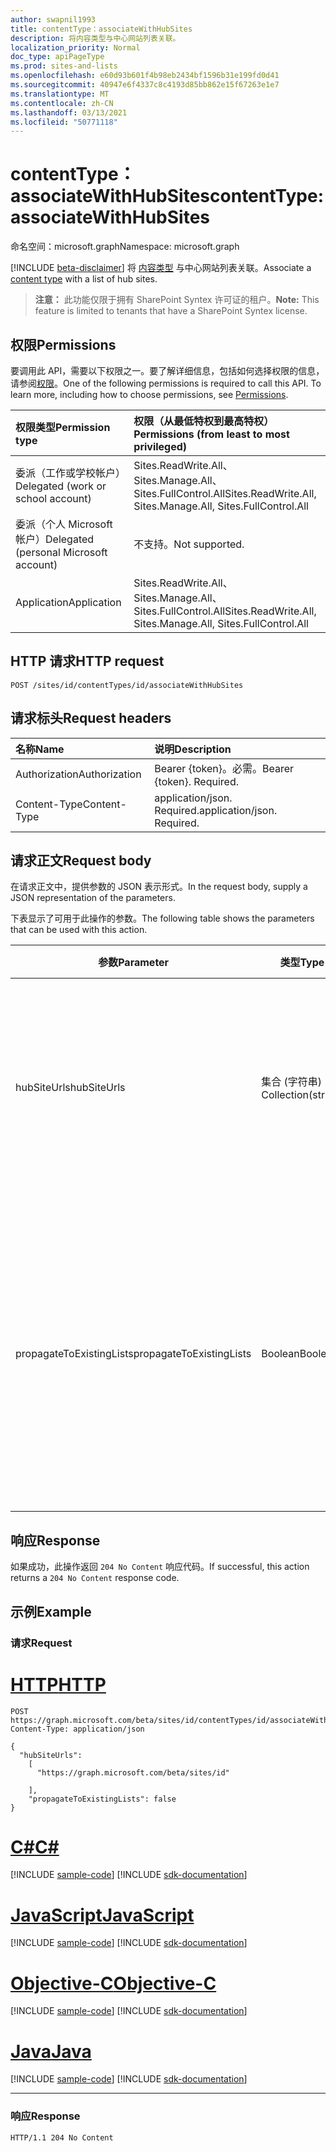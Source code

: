 ```yaml
---
author: swapnil1993
title: contentType：associateWithHubSites
description: 将内容类型与中心网站列表关联。
localization_priority: Normal
doc_type: apiPageType
ms.prod: sites-and-lists
ms.openlocfilehash: e60d93b601f4b98eb2434bf1596b31e199fd0d41
ms.sourcegitcommit: 40947e6f4337c8c4193d85bb862e15f67263e1e7
ms.translationtype: MT
ms.contentlocale: zh-CN
ms.lasthandoff: 03/13/2021
ms.locfileid: "50771118"
---
```

# <a name="contenttype-associatewithhubsites"></a><span data-ttu-id="93d3c-103">contentType：associateWithHubSites</span><span class="sxs-lookup"><span data-stu-id="93d3c-103">contentType: associateWithHubSites</span></span>

<span data-ttu-id="93d3c-104">命名空间：microsoft.graph</span><span class="sxs-lookup"><span data-stu-id="93d3c-104">Namespace: microsoft.graph</span></span>

[!INCLUDE [beta-disclaimer](../../includes/beta-disclaimer.md)]
<span data-ttu-id="93d3c-105">将 [内容类型][contentType] 与中心网站列表关联。</span><span class="sxs-lookup"><span data-stu-id="93d3c-105">Associate a [content type][contentType] with a list of hub sites.</span></span>

><span data-ttu-id="93d3c-106">**注意：** 此功能仅限于拥有 SharePoint Syntex 许可证的租户。</span><span class="sxs-lookup"><span data-stu-id="93d3c-106">**Note:** This feature is limited to tenants that have a SharePoint Syntex license.</span></span>
  

## <a name="permissions"></a><span data-ttu-id="93d3c-107">权限</span><span class="sxs-lookup"><span data-stu-id="93d3c-107">Permissions</span></span>  

<span data-ttu-id="93d3c-p101">要调用此 API，需要以下权限之一。要了解详细信息，包括如何选择权限的信息，请参阅[权限](/graph/permissions_reference.md)。</span><span class="sxs-lookup"><span data-stu-id="93d3c-p101">One of the following permissions is required to call this API. To learn more, including how to choose permissions, see [Permissions](/graph/permissions_reference.md).</span></span>

  

|<span data-ttu-id="93d3c-110">权限类型</span><span class="sxs-lookup"><span data-stu-id="93d3c-110">Permission type</span></span> | <span data-ttu-id="93d3c-111">权限（从最低特权到最高特权）</span><span class="sxs-lookup"><span data-stu-id="93d3c-111">Permissions (from least to most privileged)</span></span> |
|:--------------------|:---------------------------------------------------------
|<span data-ttu-id="93d3c-112">委派（工作或学校帐户）</span><span class="sxs-lookup"><span data-stu-id="93d3c-112">Delegated (work or school account)</span></span> | <span data-ttu-id="93d3c-113">Sites.ReadWrite.All、Sites.Manage.All、Sites.FullControl.All</span><span class="sxs-lookup"><span data-stu-id="93d3c-113">Sites.ReadWrite.All, Sites.Manage.All, Sites.FullControl.All</span></span>  |
|<span data-ttu-id="93d3c-114">委派（个人 Microsoft 帐户）</span><span class="sxs-lookup"><span data-stu-id="93d3c-114">Delegated (personal Microsoft account)</span></span> | <span data-ttu-id="93d3c-115">不支持。</span><span class="sxs-lookup"><span data-stu-id="93d3c-115">Not supported.</span></span> |
|<span data-ttu-id="93d3c-116">Application</span><span class="sxs-lookup"><span data-stu-id="93d3c-116">Application</span></span> | <span data-ttu-id="93d3c-117">Sites.ReadWrite.All、Sites.Manage.All、Sites.FullControl.All</span><span class="sxs-lookup"><span data-stu-id="93d3c-117">Sites.ReadWrite.All, Sites.Manage.All, Sites.FullControl.All</span></span> |

  

## <a name="http-request"></a><span data-ttu-id="93d3c-118">HTTP 请求</span><span class="sxs-lookup"><span data-stu-id="93d3c-118">HTTP request</span></span>
<!-- {
  "blockType": "ignored"
}
-->
```http
POST /sites/id/contentTypes/id/associateWithHubSites
```

## <a name="request-headers"></a><span data-ttu-id="93d3c-119">请求标头</span><span class="sxs-lookup"><span data-stu-id="93d3c-119">Request headers</span></span>
|<span data-ttu-id="93d3c-120">名称</span><span class="sxs-lookup"><span data-stu-id="93d3c-120">Name</span></span>|<span data-ttu-id="93d3c-121">说明</span><span class="sxs-lookup"><span data-stu-id="93d3c-121">Description</span></span>|
|:---|:---|
|<span data-ttu-id="93d3c-122">Authorization</span><span class="sxs-lookup"><span data-stu-id="93d3c-122">Authorization</span></span>|<span data-ttu-id="93d3c-p102">Bearer {token}。必需。</span><span class="sxs-lookup"><span data-stu-id="93d3c-p102">Bearer {token}. Required.</span></span>|
|<span data-ttu-id="93d3c-125">Content-Type</span><span class="sxs-lookup"><span data-stu-id="93d3c-125">Content-Type</span></span>|<span data-ttu-id="93d3c-p103">application/json. Required.</span><span class="sxs-lookup"><span data-stu-id="93d3c-p103">application/json. Required.</span></span>|

## <a name="request-body"></a><span data-ttu-id="93d3c-128">请求正文</span><span class="sxs-lookup"><span data-stu-id="93d3c-128">Request body</span></span>
<span data-ttu-id="93d3c-129">在请求正文中，提供参数的 JSON 表示形式。</span><span class="sxs-lookup"><span data-stu-id="93d3c-129">In the request body, supply a JSON representation of the parameters.</span></span>

<span data-ttu-id="93d3c-130">下表显示了可用于此操作的参数。</span><span class="sxs-lookup"><span data-stu-id="93d3c-130">The following table shows the parameters that can be used with this action.</span></span>

|<span data-ttu-id="93d3c-131">参数</span><span class="sxs-lookup"><span data-stu-id="93d3c-131">Parameter</span></span>|<span data-ttu-id="93d3c-132">类型</span><span class="sxs-lookup"><span data-stu-id="93d3c-132">Type</span></span>|<span data-ttu-id="93d3c-133">说明</span><span class="sxs-lookup"><span data-stu-id="93d3c-133">Description</span></span>|
|-|-|-|
|<span data-ttu-id="93d3c-134">hubSiteUrls</span><span class="sxs-lookup"><span data-stu-id="93d3c-134">hubSiteUrls</span></span>| <span data-ttu-id="93d3c-135">集合 (字符串) </span><span class="sxs-lookup"><span data-stu-id="93d3c-135">Collection(string)</span></span> |<span data-ttu-id="93d3c-136">需要强制执行内容类型的中心网站的主要 URL 列表。</span><span class="sxs-lookup"><span data-stu-id="93d3c-136">List of cannonical URLs to the hub sites where the content type needs to be enforced.</span></span> <span data-ttu-id="93d3c-137">必填。</span><span class="sxs-lookup"><span data-stu-id="93d3c-137">Required.</span></span>|
|<span data-ttu-id="93d3c-138">propagateToExistingLists</span><span class="sxs-lookup"><span data-stu-id="93d3c-138">propagateToExistingLists</span></span>| <span data-ttu-id="93d3c-139">Boolean</span><span class="sxs-lookup"><span data-stu-id="93d3c-139">Boolean</span></span> |<span data-ttu-id="93d3c-140">如果为 ，内容类型将强制应用于中心网站中的现有列表;否则，将 `true` 仅应用于新创建的列表。</span><span class="sxs-lookup"><span data-stu-id="93d3c-140">If `true`, content types will be enforced on existing lists in the hub sites; otherwise, it will be applied only to newly created lists.</span></span> 

## <a name="response"></a><span data-ttu-id="93d3c-141">响应</span><span class="sxs-lookup"><span data-stu-id="93d3c-141">Response</span></span>

<span data-ttu-id="93d3c-142">如果成功，此操作返回 `204 No Content` 响应代码。</span><span class="sxs-lookup"><span data-stu-id="93d3c-142">If successful, this action returns a `204 No Content` response code.</span></span>

## <a name="example"></a><span data-ttu-id="93d3c-143">示例</span><span class="sxs-lookup"><span data-stu-id="93d3c-143">Example</span></span>

### <a name="request"></a><span data-ttu-id="93d3c-144">请求</span><span class="sxs-lookup"><span data-stu-id="93d3c-144">Request</span></span>

# <a name="http"></a>[<span data-ttu-id="93d3c-145">HTTP</span><span class="sxs-lookup"><span data-stu-id="93d3c-145">HTTP</span></span>](#tab/http)
<!-- {
  "blockType": "request",
  "name": "contenttype_associatewithhubsites"
}
-->
```http
POST https://graph.microsoft.com/beta/sites/id/contentTypes/id/associateWithHubSites
Content-Type: application/json

{
  "hubSiteUrls":
    [
      "https://graph.microsoft.com/beta/sites/id"
      
    ],
    "propagateToExistingLists": false
}
```
# <a name="c"></a>[<span data-ttu-id="93d3c-146">C#</span><span class="sxs-lookup"><span data-stu-id="93d3c-146">C#</span></span>](#tab/csharp)
[!INCLUDE [sample-code](../includes/snippets/csharp/contenttype-associatewithhubsites-csharp-snippets.md)]
[!INCLUDE [sdk-documentation](../includes/snippets/snippets-sdk-documentation-link.md)]

# <a name="javascript"></a>[<span data-ttu-id="93d3c-147">JavaScript</span><span class="sxs-lookup"><span data-stu-id="93d3c-147">JavaScript</span></span>](#tab/javascript)
[!INCLUDE [sample-code](../includes/snippets/javascript/contenttype-associatewithhubsites-javascript-snippets.md)]
[!INCLUDE [sdk-documentation](../includes/snippets/snippets-sdk-documentation-link.md)]

# <a name="objective-c"></a>[<span data-ttu-id="93d3c-148">Objective-C</span><span class="sxs-lookup"><span data-stu-id="93d3c-148">Objective-C</span></span>](#tab/objc)
[!INCLUDE [sample-code](../includes/snippets/objc/contenttype-associatewithhubsites-objc-snippets.md)]
[!INCLUDE [sdk-documentation](../includes/snippets/snippets-sdk-documentation-link.md)]

# <a name="java"></a>[<span data-ttu-id="93d3c-149">Java</span><span class="sxs-lookup"><span data-stu-id="93d3c-149">Java</span></span>](#tab/java)
[!INCLUDE [sample-code](../includes/snippets/java/contenttype-associatewithhubsites-java-snippets.md)]
[!INCLUDE [sdk-documentation](../includes/snippets/snippets-sdk-documentation-link.md)]

---




### <a name="response"></a><span data-ttu-id="93d3c-150">响应</span><span class="sxs-lookup"><span data-stu-id="93d3c-150">Response</span></span>


<!-- { "blockType": "response" } -->

```http
HTTP/1.1 204 No Content

```

  

[contentType]: ../resources/contentType.md
